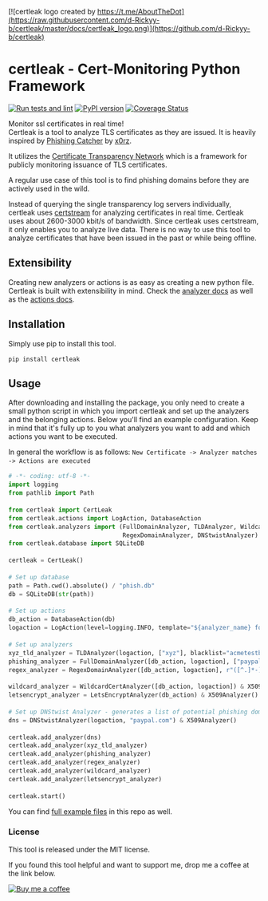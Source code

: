 [![certleak logo created by https://t.me/AboutTheDot](https://raw.githubusercontent.com/d-Rickyy-b/certleak/master/docs/certleak_logo.png)](https://github.com/d-Rickyy-b/certleak)

# certleak - Cert-Monitoring Python Framework
[![Run tests and lint](https://github.com/d-Rickyy-b/certleak/workflows/Run%20tests%20and%20lint/badge.svg)](https://github.com/d-Rickyy-b/certleak/actions?query=workflow%3A%22Run+tests+and+lint%22)
[![PyPI version](https://badge.fury.io/py/certleak.svg)](https://badge.fury.io/py/certleak)
[![Coverage Status](https://coveralls.io/repos/github/d-Rickyy-b/certleak/badge.svg?branch=master)](https://coveralls.io/github/d-Rickyy-b/certleak?branch=master)

Monitor ssl certificates in real time!  
Certleak is a tool to analyze TLS certificates as they are issued.
It is heavily inspired by [Phishing Catcher](https://github.com/x0rz/phishing_catcher) by [x0rz](https://twitter.com/x0rz). 

It utilizes the [Certificate Transparency Network](https://www.certificate-transparency.org/what-is-ct) which is a framework for publicly monitoring issuance of TLS certificates.

A regular use case of this tool is to find phishing domains before they are actively used in the wild.

Instead of querying the single transparency log servers individually, certleak uses [certstream](https://certstream.calidog.io/) for analyzing certificates in real time.
Certleak uses about 2600-3000 kbit/s of bandwidth.
Since certleak uses certstream, it only enables you to analyze live data.
There is no way to use this tool to analyze certificates that have been issued in the past or while being offline.

## Extensibility
Creating new analyzers or actions is as easy as creating a new python file.
Certleak is built with extensibility in mind.
Check the [analyzer docs](https://github.com/d-Rickyy-b/certleak/tree/master/certleak/analyzers/README.md) as well as the [actions docs](https://github.com/d-Rickyy-b/certleak/tree/master/certleak/actions/README.md).  


## Installation
Simply use pip to install this tool.
```
pip install certleak
```

## Usage
After downloading and installing the package, you only need to create a small python script in which you import certleak and set up the analyzers and the belonging actions.
Below you'll find an example configuration. Keep in mind that it's fully up to you what analyzers you want to add and which actions you want to be executed.

In general the workflow is as follows: `New Certificate -> Analyzer matches -> Actions are executed`

```python
# -*- coding: utf-8 -*-
import logging
from pathlib import Path

from certleak import CertLeak
from certleak.actions import LogAction, DatabaseAction
from certleak.analyzers import (FullDomainAnalyzer, TLDAnalyzer, WildcardCertAnalyzer, X509Analyzer, LetsEncryptAnalyzer,
                                RegexDomainAnalyzer, DNStwistAnalyzer)
from certleak.database import SQLiteDB

certleak = CertLeak()

# Set up database
path = Path.cwd().absolute() / "phish.db"
db = SQLiteDB(str(path))

# Set up actions
db_action = DatabaseAction(db)
logaction = LogAction(level=logging.INFO, template="${analyzer_name} found: ${leaf_cert.subject.CN} () - ${leaf_cert.all_domains}")

# Set up analyzers
xyz_tld_analyzer = TLDAnalyzer(logaction, ["xyz"], blacklist="acmetestbykeychestdotnet") & X509Analyzer()
phishing_analyzer = FullDomainAnalyzer([db_action, logaction], ["paypal", "amazon"])
regex_analyzer = RegexDomainAnalyzer([db_action, logaction], r"([^.]*-)?pay[-_]?pa[l1i][-.].*")

wildcard_analyzer = WildcardCertAnalyzer([db_action, logaction]) & X509Analyzer()
letsencrypt_analyzer = LetsEncryptAnalyzer(db_action) & X509Analyzer()

# Set up DNStwist Analyzer - generates a list of potential phishing domains at start. Based on the DNStwist module.
dns = DNStwistAnalyzer(logaction, "paypal.com") & X509Analyzer()

certleak.add_analyzer(dns)
certleak.add_analyzer(xyz_tld_analyzer)
certleak.add_analyzer(phishing_analyzer)
certleak.add_analyzer(regex_analyzer)
certleak.add_analyzer(wildcard_analyzer)
certleak.add_analyzer(letsencrypt_analyzer)

certleak.start()
```

You can find [full example files](https://github.com/d-Rickyy-b/certleak/tree/master/certleak/examples) in this repo as well. 

### License
This tool is released under the MIT license.

If you found this tool helpful and want to support me, drop me a coffee at the link below.

[![Buy me a coffee](https://www.buymeacoffee.com/assets/img/custom_images/orange_img.png)](https://buymeacoffee.com/0rickyy0)
